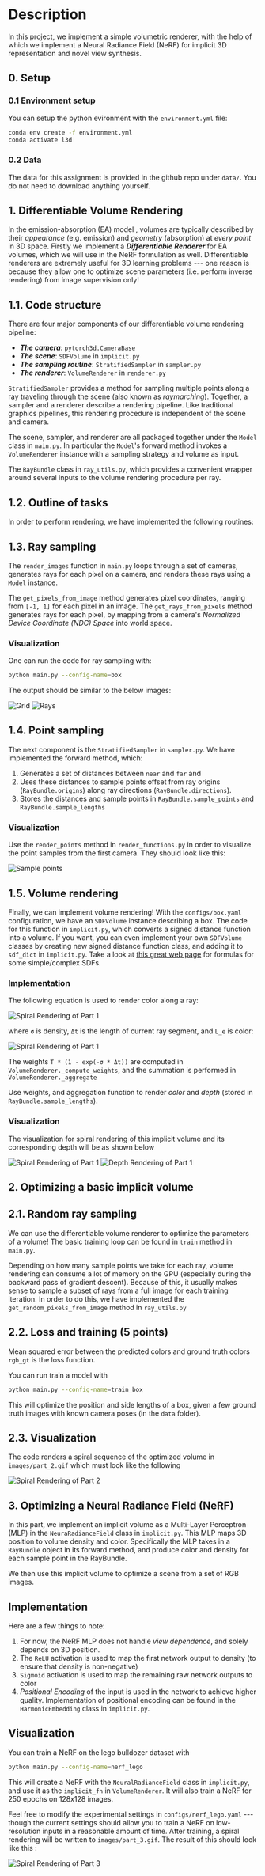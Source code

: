# Description
In this project, we implement a simple volumetric renderer, with the help of which we implement a Neural Radiance Field (NeRF) for implicit 3D representation and novel view synthesis.

##  0. Setup

### 0.1 Environment setup
You can setup the python evironment with the `environment.yml` file:

```bash
conda env create -f environment.yml
conda activate l3d
```

### 0.2 Data

The data for this assignment is provided in the github repo under `data/`. You do not need to download anything yourself.

##  1. Differentiable Volume Rendering

In the emission-absorption (EA) model , volumes are typically described by their *appearance* (e.g. emission) and *geometry* (absorption) at *every point* in 3D space. Firstly we implement a ***Differentiable Renderer*** for EA volumes, which we will use in the NeRF formulation as well. Differentiable renderers are extremely useful for 3D learning problems --- one reason is because they allow one to optimize scene parameters (i.e. perform inverse rendering) from image supervision only!

##  1.1. Code structure

There are four major components of our differentiable volume rendering pipeline:

* ***The camera***: `pytorch3d.CameraBase`
* ***The scene***: `SDFVolume` in `implicit.py`
* ***The sampling routine***: `StratifiedSampler` in `sampler.py`
* ***The renderer***: `VolumeRenderer` in `renderer.py`

`StratifiedSampler` provides a method for sampling multiple points along a ray traveling through the scene (also known as *raymarching*). Together, a sampler and a renderer describe a rendering pipeline. Like traditional graphics pipelines, this rendering procedure is independent of the scene and camera.

The scene, sampler, and renderer are all packaged together under the `Model` class in `main.py`. In particular the `Model`'s forward method invokes a `VolumeRenderer` instance with a sampling strategy and volume as input.

The `RayBundle` class in `ray_utils.py`, which provides a convenient wrapper around several inputs to the volume rendering procedure per ray.

##  1.2. Outline of tasks

In order to perform rendering, we have implemented the following routines:

##  1.3. Ray sampling

The `render_images` function in `main.py` loops through a set of cameras, generates rays for each pixel on a camera, and renders these rays using a `Model` instance.

The `get_pixels_from_image` method generates pixel coordinates, ranging from `[-1, 1]` for each pixel in an image. The `get_rays_from_pixels` method generates rays for each pixel, by mapping from a camera's *Normalized Device Coordinate (NDC) Space* into world space.

### Visualization

One can run the code for ray sampling with:

```bash
python main.py --config-name=box
```

The output should be similar to the below images:

![Grid](ta_images/grid.png)    ![Rays](ta_images/rays.png)

##  1.4. Point sampling

The next component is the `StratifiedSampler` in `sampler.py`. We have implemented the forward method, which:

1. Generates a set of distances between `near` and `far` and
2. Uses these distances to sample points offset from ray origins (`RayBundle.origins`) along ray directions (`RayBundle.directions`).
3. Stores the distances and sample points in `RayBundle.sample_points` and `RayBundle.sample_lengths`

### Visualization

Use the `render_points` method in `render_functions.py` in order to visualize the point samples from the first camera. They should look like this:

![Sample points](ta_images/sample_points.png)

##  1.5. Volume rendering

Finally, we can implement volume rendering! With the `configs/box.yaml` configuration, we have an `SDFVolume` instance describing a box. The code for this function in `implicit.py`, which converts a signed distance function into a volume. If you want, you can even implement your own `SDFVolume` classes by creating new signed distance function class, and adding it to `sdf_dict` in `implicit.py`. Take a look at [this great web page](https://www.iquilezles.org/www/articles/distfunctions/distfunctions.htm) for formulas for some simple/complex SDFs.


### Implementation

The following equation is used to render color along a ray:

![Spiral Rendering of Part 1](ta_images/color.PNG)

where `σ` is density, `Δt` is the length of current ray segment, and `L_e` is color:

![Spiral Rendering of Part 1](ta_images/transmittance.PNG)

The weights `T * (1 - exp(-σ * Δt))` are computed in `VolumeRenderer._compute_weights`, and the summation is performed in `VolumeRenderer._aggregate`

Use weights, and aggregation function to render *color* and *depth* (stored in `RayBundle.sample_lengths`). 

### Visualization

The visualization for spiral rendering of this implicit volume and its corresponding depth will be as shown below

![Spiral Rendering of Part 1](ta_images/part_1.gif) ![Depth Rendering of Part 1](ta_images/depth.png)


##  2. Optimizing a basic implicit volume

##  2.1. Random ray sampling

We can use the differentiable volume renderer to optimize the parameters of a volume! The basic training loop can be found in `train` method in `main.py`.

Depending on how many sample points we take for each ray, volume rendering can consume a lot of memory on the GPU (especially during the backward pass of gradient descent). Because of this, it usually makes sense to sample a subset of rays from a full image for each training iteration. In order to do this, we have implemented the `get_random_pixels_from_image` method in `ray_utils.py`


##  2.2. Loss and training (5 points)

Mean squared error between the predicted colors and ground truth colors `rgb_gt` is the loss function.

You can run train a model with
```bash
python main.py --config-name=train_box
```

This will optimize the position and side lengths of a box, given a few ground truth images with known camera poses (in the `data` folder).

##  2.3. Visualization

The code renders a spiral sequence of the optimized volume in `images/part_2.gif` which must look like the following

![Spiral Rendering of Part 2](ta_images/part_2.gif)


##  3. Optimizing a Neural Radiance Field (NeRF)
In this part, we implement an implicit volume as a Multi-Layer Perceptron (MLP) in the `NeuraRadianceField` class in `implicit.py`. This MLP maps 3D position to volume density and color. Specifically the MLP takes in a `RayBundle` object in its forward method, and produce color and density for each sample point in the RayBundle.

We then use this implicit volume to optimize a scene from a set of RGB images.

## Implementation

Here are a few things to note:

1. For now, the NeRF MLP does not handle *view dependence*, and solely depends on 3D position.
2. The `ReLU` activation is used to map the first network output to density (to ensure that density is non-negative)
3. `Sigmoid` activation is used to map the remaining raw network outputs to color
4. *Positional Encoding* of the input is used in the network to achieve higher quality. Implementation of positional encoding can be found in the `HarmonicEmbedding` class in `implicit.py`.

## Visualization
You can train a NeRF on the lego bulldozer dataset with

```bash
python main.py --config-name=nerf_lego
```

This will create a NeRF with the `NeuralRadianceField` class in `implicit.py`, and use it as the `implicit_fn` in `VolumeRenderer`. It will also train a NeRF for 250 epochs on 128x128 images.

Feel free to modify the experimental settings in `configs/nerf_lego.yaml` --- though the current settings should allow you to train a NeRF on low-resolution inputs in a reasonable amount of time. After training, a spiral rendering will be written to `images/part_3.gif`. The result of this should look like this :

![Spiral Rendering of Part 3](ta_images/part_3.gif)
